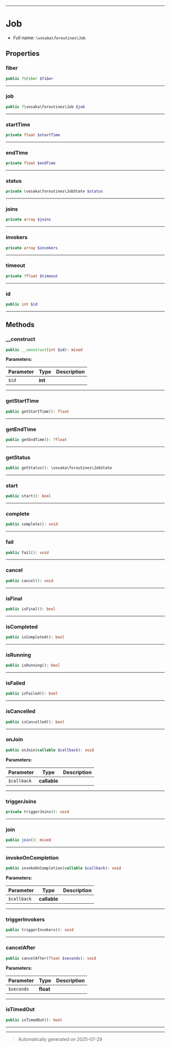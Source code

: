 ***

# Job





* Full name: `\vosaka\foroutines\Job`



## Properties


### fiber



```php
public ?\Fiber $fiber
```






***

### job



```php
public ?\vosaka\foroutines\Job $job
```






***

### startTime



```php
private float $startTime
```






***

### endTime



```php
private float $endTime
```






***

### status



```php
private \vosaka\foroutines\JobState $status
```






***

### joins



```php
private array $joins
```






***

### invokers



```php
private array $invokers
```






***

### timeout



```php
private ?float $timeout
```






***

### id



```php
public int $id
```






***

## Methods


### __construct



```php
public __construct(int $id): mixed
```








**Parameters:**

| Parameter | Type | Description |
|-----------|------|-------------|
| `$id` | **int** |  |





***

### getStartTime



```php
public getStartTime(): float
```












***

### getEndTime



```php
public getEndTime(): ?float
```












***

### getStatus



```php
public getStatus(): \vosaka\foroutines\JobState
```












***

### start



```php
public start(): bool
```












***

### complete



```php
public complete(): void
```












***

### fail



```php
public fail(): void
```












***

### cancel



```php
public cancel(): void
```












***

### isFinal



```php
public isFinal(): bool
```












***

### isCompleted



```php
public isCompleted(): bool
```












***

### isRunning



```php
public isRunning(): bool
```












***

### isFailed



```php
public isFailed(): bool
```












***

### isCancelled



```php
public isCancelled(): bool
```












***

### onJoin



```php
public onJoin(callable $callback): void
```








**Parameters:**

| Parameter | Type | Description |
|-----------|------|-------------|
| `$callback` | **callable** |  |





***

### triggerJoins



```php
private triggerJoins(): void
```












***

### join



```php
public join(): mixed
```












***

### invokeOnCompletion



```php
public invokeOnCompletion(callable $callback): void
```








**Parameters:**

| Parameter | Type | Description |
|-----------|------|-------------|
| `$callback` | **callable** |  |





***

### triggerInvokers



```php
public triggerInvokers(): void
```












***

### cancelAfter



```php
public cancelAfter(float $seconds): void
```








**Parameters:**

| Parameter | Type | Description |
|-----------|------|-------------|
| `$seconds` | **float** |  |





***

### isTimedOut



```php
public isTimedOut(): bool
```












***


***
> Automatically generated on 2025-07-29
